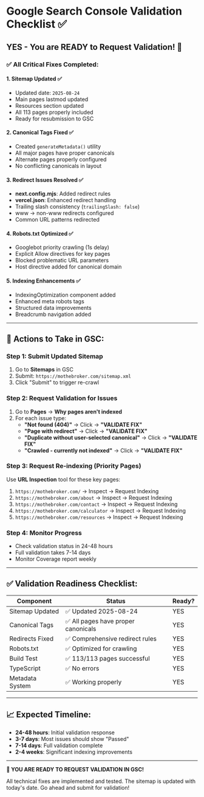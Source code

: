 # Google Search Console Validation Checklist ✅

## **YES - You are READY to Request Validation!** 🚀

### ✅ **All Critical Fixes Completed:**

#### 1. **Sitemap Updated** ✅
- Updated date: `2025-08-24`
- Main pages lastmod updated
- Resources section updated
- All 113 pages properly included
- Ready for resubmission to GSC

#### 2. **Canonical Tags Fixed** ✅
- Created `generateMetadata()` utility
- All major pages have proper canonicals
- Alternate pages properly configured
- No conflicting canonicals in layout

#### 3. **Redirect Issues Resolved** ✅
- **next.config.mjs**: Added redirect rules
- **vercel.json**: Enhanced redirect handling
- Trailing slash consistency (`trailingSlash: false`)
- www → non-www redirects configured
- Common URL patterns redirected

#### 4. **Robots.txt Optimized** ✅
- Googlebot priority crawling (1s delay)
- Explicit Allow directives for key pages
- Blocked problematic URL parameters
- Host directive added for canonical domain

#### 5. **Indexing Enhancements** ✅
- IndexingOptimization component added
- Enhanced meta robots tags
- Structured data improvements
- Breadcrumb navigation added

---

## **🎯 Actions to Take in GSC:**

### **Step 1: Submit Updated Sitemap**
1. Go to **Sitemaps** in GSC
2. Submit: `https://mothebroker.com/sitemap.xml`
3. Click "Submit" to trigger re-crawl

### **Step 2: Request Validation for Issues**
1. Go to **Pages** → **Why pages aren't indexed**
2. For each issue type:
   - **"Not found (404)"** → Click → **"VALIDATE FIX"**
   - **"Page with redirect"** → Click → **"VALIDATE FIX"**
   - **"Duplicate without user-selected canonical"** → Click → **"VALIDATE FIX"**
   - **"Crawled - currently not indexed"** → Click → **"VALIDATE FIX"**

### **Step 3: Request Re-indexing (Priority Pages)**
Use **URL Inspection** tool for these key pages:
1. `https://mothebroker.com/` → Inspect → Request Indexing
2. `https://mothebroker.com/about` → Inspect → Request Indexing
3. `https://mothebroker.com/contact` → Inspect → Request Indexing
4. `https://mothebroker.com/calculator` → Inspect → Request Indexing
5. `https://mothebroker.com/resources` → Inspect → Request Indexing

### **Step 4: Monitor Progress**
- Check validation status in 24-48 hours
- Full validation takes 7-14 days
- Monitor Coverage report weekly

---

## **✅ Validation Readiness Checklist:**

| Component | Status | Ready? |
|-----------|---------|---------|
| Sitemap Updated | ✅ Updated 2025-08-24 | YES |
| Canonical Tags | ✅ All pages have proper canonicals | YES |
| Redirects Fixed | ✅ Comprehensive redirect rules | YES |
| Robots.txt | ✅ Optimized for crawling | YES |
| Build Test | ✅ 113/113 pages successful | YES |
| TypeScript | ✅ No errors | YES |
| Metadata System | ✅ Working properly | YES |

---

## **📈 Expected Timeline:**

- **24-48 hours**: Initial validation response
- **3-7 days**: Most issues should show "Passed" 
- **7-14 days**: Full validation complete
- **2-4 weeks**: Significant indexing improvements

---

**🚀 YOU ARE READY TO REQUEST VALIDATION IN GSC!**

All technical fixes are implemented and tested. The sitemap is updated with today's date. Go ahead and submit for validation!